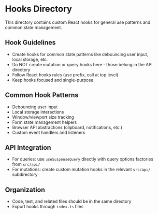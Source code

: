 # Hooks Directory

This directory contains custom React hooks for general use patterns and common state management.

## Hook Guidelines

- Create hooks for common state patterns like debouncing user input, local storage, etc.
- Do NOT create mutation or query hooks here - those belong in the API directory
- Follow React hooks rules (use prefix, call at top level)
- Keep hooks focused and single-purpose

## Common Hook Patterns

- Debouncing user input
- Local storage interactions
- Window/viewport size tracking
- Form state management helpers
- Browser API abstractions (clipboard, notifications, etc.)
- Custom event handlers and listeners

## API Integration

- For queries: use `useSuspenseQuery` directly with query options factories from `src/api/`
- For mutations: create custom mutation hooks in the relevant `src/api/` subdirectory

## Organization

- Code, test, and related files should be in the same directory
- Export hooks through `index.ts` files